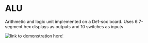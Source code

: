 # ALU
Arithmetic and logic unit implemented on a De1-soc board. Uses 6 7-segment hex displays as outputs and 10 switches as inputs

![link to demonstration here!](https://media.giphy.com/media/L2kZDEf8BksdGsrjbR/giphy-downsized-large.gif)
